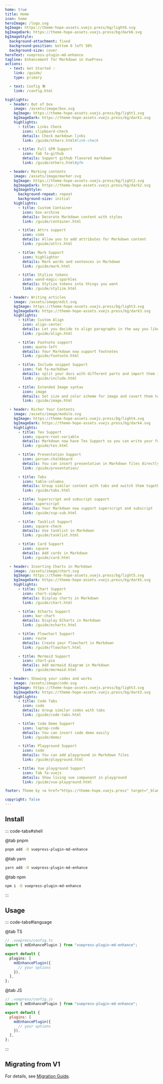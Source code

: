 ```yaml
---
home: true
title: Home
icon: home
heroImage: /logo.svg
bgImage: https://theme-hope-assets.vuejs.press/bg/light6.svg
bgImageDark: https://theme-hope-assets.vuejs.press/bg/dark6.svg
bgImageStyle:
  background-attachment: fixed
  background-position: bottom 0 left 50%
  background-size: cover
heroText: vuepress-plugin-md-enhance
tagline: Enhancement for Markdown in VuePress
actions:
  - text: Get Started 💡
    link: /guide/
    type: primary

  - text: Config 🛠
    link: /config.html

highlights:
  - header: Out of box
    image: /assets/image/box.svg
    bgImage: https://theme-hope-assets.vuejs.press/bg/light1.svg
    bgImageDark: https://theme-hope-assets.vuejs.press/bg/dark1.svg
    highlights:
      - title: Links Check
        icon: clipboard-check
        details: Check markdown links
        link: /guide/others.html#link-check

      - title: Full GFM Support
        icon: fab fa-github
        details: Support github flavored markdown
        link: /guide/others.html#gfm

  - header: Marking contents
    image: /assets/image/marker.svg
    bgImage: https://theme-hope-assets.vuejs.press/bg/light2.svg
    bgImageDark: https://theme-hope-assets.vuejs.press/bg/dark2.svg
    bgImageStyle:
      background-repeat: repeat
      background-size: initial
    highlights:
      - title: Custom Container
        icon: box-archive
        details: Decorate Markdown content with styles
        link: /guide/container.html

      - title: Attrs support
        icon: code
        details: Allow you to add attributes for Markdown content
        link: /guide/attrs.html

      - title: Mark Support
        icon: highlighter
        details: Mark words and sentences in Markdown
        link: /guide/mark.html

      - title: Stylize tokens
        icon: wand-magic-sparkles
        details: Stylize tokens into things you want
        link: /guide/stylize.html

  - header: Writing articles
    image: /assets/image/edit.svg
    bgImage: https://theme-hope-assets.vuejs.press/bg/light3.svg
    bgImageDark: https://theme-hope-assets.vuejs.press/bg/dark3.svg
    highlights:
      - title: Custom Align
        icon: align-center
        details: Let you decide to align paragraphs in the way you like
        link: /guide/align.html

      - title: Footnote support
        icon: quote-left
        details: Your Markdown now support footnotes
        link: /guide/footnote.html

      - title: Include snippet Support
        icon: fab fa-markdown
        details: split your docs with different parts and import them in Markdown
        link: /guide/include.html

      - title: Extended Image syntax
        icon: image
        details: Set size and color scheme for image and covert them to figure
        link: /guide/image.html

  - header: Richer Your Contents
    image: /assets/image/module.svg
    bgImage: https://theme-hope-assets.vuejs.press/bg/light4.svg
    bgImageDark: https://theme-hope-assets.vuejs.press/bg/dark4.svg
    highlights:
      - title: Tex Support
        icon: square-root-variable
        details: Markdown now have Tex Support so you can write your formula
        link: /guide/tex.html

      - title: Presentation Support
        icon: person-chalkboard
        details: You can insert presentation in Markdown files directly
        link: /guide/presentation/

      - title: Tabs
        icon: table-columns
        details: Group similar content with tabs and switch them together
        link: /guide/tabs.html

      - title: Superscript and subscript support
        icon: superscript
        details: Your Markdown now support superscript and subscript
        link: /guide/sup-sub.html

      - title: Tasklist Support
        icon: square-check
        details: Use tasklist in Markdown
        link: /guide/tasklist.html

      - title: Card Support
        icon: square
        details: Add cards in Markdown
        link: /guide/card.html

  - header: Inserting Charts in Markdown
    image: /assets/image/chart.svg
    bgImage: https://theme-hope-assets.vuejs.press/bg/light5.svg
    bgImageDark: https://theme-hope-assets.vuejs.press/bg/dark5.svg
    highlights:
      - title: Chart Support
        icon: chart-simple
        details: Display charts in Markdown
        link: /guide/chart.html

      - title: ECharts Support
        icon: bar-chart
        details: Display ECharts in Markdown
        link: /guide/echarts.html

      - title: Flowchart Support
        icon: route
        details: Create your flowchart in Markdown
        link: /guide/flowchart.html

      - title: Mermaid Support
        icon: chart-pie
        details: Add mermaid diagram in Markdown
        link: /guide/mermaid.html

  - header: Showing your codes and works
    image: /assets/image/code.svg
    bgImage: https://theme-hope-assets.vuejs.press/bg/light3.svg
    bgImageDark: https://theme-hope-assets.vuejs.press/bg/dark3.svg
    highlights:
      - title: Code Tabs
        icon: code
        details: Group similar codes with tabs
        link: /guide/code-tabs.html

      - title: Code Demo Support
        icon: laptop-code
        details: You can insert code demo easily
        link: /guide/demo/

      - title: Playground Support
        icon: code
        details: You can add playground in Markdown files
        link: /guide/playground.html

      - title: Vue playground Support
        icon: fab fa-vuejs
        details: Show living vue component in playground
        link: /guide/vue-playground.html

footer: Theme by <a href="https://theme-hope.vuejs.press" target="_blank">VuePress Theme Hope</a> | MIT Licensed, Copyright © 2019-present Mr.Hope

copyright: false
---
```


## Install

::: code-tabs#shell

@tab pnpm

```bash
pnpm add -D vuepress-plugin-md-enhance
```

@tab yarn

```bash
yarn add -D vuepress-plugin-md-enhance
```

@tab npm

```bash
npm i -D vuepress-plugin-md-enhance
```

:::

## Usage

::: code-tabs#language

@tab TS

```ts
// .vuepress/config.ts
import { mdEnhancePlugin } from "vuepress-plugin-md-enhance";

export default {
  plugins: [
    mdEnhancePlugin({
      // your options
    }),
  ],
};
```

@tab JS

```js
// .vuepress/config.js
import { mdEnhancePlugin } from "vuepress-plugin-md-enhance";

export default {
  plugins: [
    mdEnhancePlugin({
      // your options
    }),
  ],
};
```

:::

## Migrating from V1

For details, see [Migration Guide](./migration.md).

<NetlifyBadge />

<script setup lang="ts">
import NetlifyBadge from "@NetlifyBadge";
</script>
